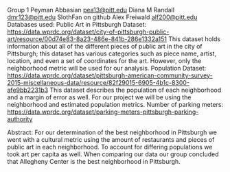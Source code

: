 Group 1
Peyman Abbasian pea13@pitt.edu
Diana M Randall dmr123@pitt.edu SlothFan on github
Alex Freiwald alf200@pitt.edu
Databases used:
Public Art in Pittsburgh Dataset:
https://data.wprdc.org/dataset/city-of-pittsburgh-public-art/resource/00d74e83-8a23-486e-841b-286e1332a151
This dataset holds information about all of the different pieces of public art in the city of Pittsburgh; this dataset has various categories such as piece name, artist, location, and even a set of coordinates for the art. However, only the neighborhood metric will be used for our analysis.
Population Dataset:
https://data.wprdc.org/dataset/pittsburgh-american-community-survey-2015-miscellaneous-data/resource/82f29015-6905-4b1c-8300-afe9bb2231b3
This dataset describes the population of each neighborhood and a margin of error as well. For our project we will be using the neighborhood and estimated population metrics.
Number of parking meters:
https://data.wprdc.org/dataset/parking-meters-pittsburgh-parking-authority


Abstract:
For our determination of the best neighborhood in Pittsburgh we went with a cultural metric using the amount of restaurants and pieces of public art in each neighborhood. To account for differing populations we took art per capita as well. When comparing our data our group concluded that Allegheny Center is the best neighborhood in Pittsburgh.
